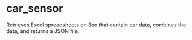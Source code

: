 # car_sensor
Retrieves Excel spreadsheets on Box that contain car data, combines the data, and returns a JSON file.
